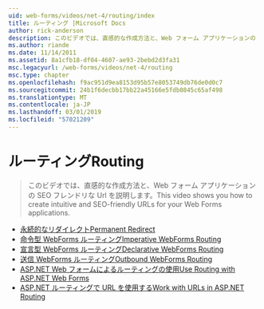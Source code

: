 ```yaml
---
uid: web-forms/videos/net-4/routing/index
title: ルーティング |Microsoft Docs
author: rick-anderson
description: このビデオでは、直感的な作成方法と、Web フォーム アプリケーションの SEO フレンドリな Url を説明します。
ms.author: riande
ms.date: 11/14/2011
ms.assetid: 8a1cfb18-df04-4607-ae93-2bebd2d3fa31
msc.legacyurl: /web-forms/videos/net-4/routing
msc.type: chapter
ms.openlocfilehash: f9ac951d9ea8153d95b57e8053749db76de0d0c7
ms.sourcegitcommit: 24b1f6decbb17bb22a45166e5fdb0845c65af498
ms.translationtype: MT
ms.contentlocale: ja-JP
ms.lasthandoff: 03/01/2019
ms.locfileid: "57021209"
---
```

<a name="routing"></a><span data-ttu-id="9dfb9-103">ルーティング</span><span class="sxs-lookup"><span data-stu-id="9dfb9-103">Routing</span></span>
====================
> <span data-ttu-id="9dfb9-104">このビデオでは、直感的な作成方法と、Web フォーム アプリケーションの SEO フレンドリな Url を説明します。</span><span class="sxs-lookup"><span data-stu-id="9dfb9-104">This video shows you how to create intuitive and SEO-friendly URLs for your Web Forms applications.</span></span>


- [<span data-ttu-id="9dfb9-105">永続的なリダイレクト</span><span class="sxs-lookup"><span data-stu-id="9dfb9-105">Permanent Redirect</span></span>](aspnet-4-quick-hit-permanent-redirect.md)
- [<span data-ttu-id="9dfb9-106">命令型 WebForms ルーティング</span><span class="sxs-lookup"><span data-stu-id="9dfb9-106">Imperative WebForms Routing</span></span>](aspnet-4-quick-hit-imperative-webforms-routing.md)
- [<span data-ttu-id="9dfb9-107">宣言型 WebForms ルーティング</span><span class="sxs-lookup"><span data-stu-id="9dfb9-107">Declarative WebForms Routing</span></span>](aspnet-4-quick-hit-declarative-webforms-routing.md)
- [<span data-ttu-id="9dfb9-108">送信 WebForms ルーティング</span><span class="sxs-lookup"><span data-stu-id="9dfb9-108">Outbound WebForms Routing</span></span>](aspnet-4-quick-hit-outbound-webforms-routing.md)
- [<span data-ttu-id="9dfb9-109">ASP.NET Web フォームによるルーティングの使用</span><span class="sxs-lookup"><span data-stu-id="9dfb9-109">Use Routing with ASP.NET Web Forms</span></span>](how-do-i-use-routing-with-aspnet-web-forms.md)
- [<span data-ttu-id="9dfb9-110">ASP.NET ルーティングで URL を使用する</span><span class="sxs-lookup"><span data-stu-id="9dfb9-110">Work with URLs in ASP.NET Routing</span></span>](how-do-i-work-with-urls-in-aspnet-routing.md)
